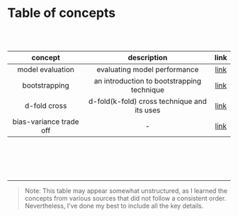 # Table of concepts


<br>
<br>

|concept | description | link|  
|:-:|:-:|:-:| 
| model evaluation | evaluating model performance | [link](./model_evaluation.ipynb) |   
| bootstrapping | an introduction to bootstrapping technique | [link](./bootstrapping.ipynb)|
| d-fold cross | d-fold(k-fold) cross technique and its uses | [link](./d_fold_cross_validation.ipynb)|
| bias-variance trade off | - | [link](./bias_variance_trade_off.ipynb)|

<br>
<br>
<br>
<br>


---


>Note: This table may appear somewhat unstructured, as I learned the concepts from various sources that did not follow a consistent order. Nevertheless, I’ve done my best to include all the key details.
